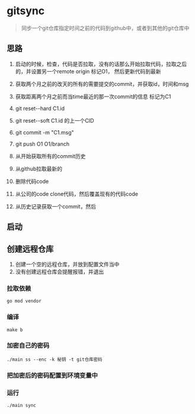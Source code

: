 # gitsync

> 同步一个git仓库指定时间之前的代码到github中，或者到其他的git仓库中


## 思路

1. 启动的时候，检查，代码是否拉取，没有的话那么开始拉取代码，拉取之后的，并设置另一个remote origin 标记O1， 然后更新代码到最新
2. 获取两个月之前的改天的所有的需要提交的commit，并获取id，时间和msg
3. 获取距离两个月之前而当time最近的那一次commit的信息 标记为C1
4. git reset--hard C1.id
5. git reset--soft C1.id 的上一个CID
6. git commit -m "C1.msg"
6. git push O1 O1/branch



1. 从开始获取所有的commit历史
2. 从github拉取最新的
3. 删除代码code
4. 从公司的code clone代码，然后覆盖现有的代码code
5. 从历史记录获取一个commit，然后


## 启动

## 创建远程仓库

1. 创建一个空的远程仓库，并放到配置文件当中
2. 没有创建远程仓库会提醒报错，并退出 

### 拉取依赖
`go mod vendor`

### 编译
`make b`

### 加密自己的密码
`./main ss --enc -k 秘钥 -t git仓库密码`

### 把加密后的密码配置到环境变量中
### 运行
`./main sync`

